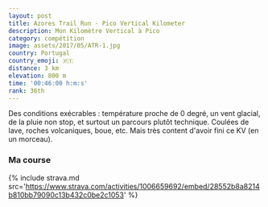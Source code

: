 ```yaml
---
layout: post
title: Azores Trail Run - Pico Vertical Kilometer
description: Mon Kilomètre Vertical à Pico
category: compétition
image: assets/2017/05/ATR-1.jpg
country: Portugal
country_emoji: 🇵🇹
distance: 3 km
elevation: 800 m
time: '00:46:00 h:m:s'
rank: 36th
---
```


Des conditions exécrables : température proche de 0 degré, un vent glacial, de
la pluie non stop, et surtout un parcours plutôt technique. Coulées de lave,
roches volcaniques, boue, etc. Mais très content d'avoir fini ce KV (en un
morceau).

### Ma course

{% include strava.md src='https://www.strava.com/activities/1006659692/embed/28552b8a8214b810bb79090c13b432c0be2c1053' %}
